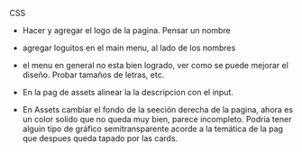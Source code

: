 CSS

- Hacer y agregar el logo de la pagina. Pensar un nombre
- agregar loguitos en el main menu, al lado de los nombres
- el menu en general no esta bien logrado, ver como se puede mejorar el diseño. Probar tamaños de letras, etc.

- En la pag de assets alinear la la descripcion con el input.
- En Assets cambiar el fondo de la seeción derecha de la pagina, ahora es un color solido que no queda muy bien, parece incompleto. Podria tener alguin tipo de gráfico semitransparente acorde a la temática de la pag que despues queda tapado por las cards.